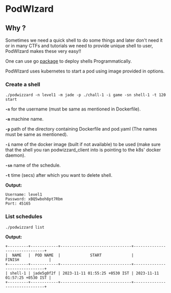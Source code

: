 # PodWIzard

## Why ?

Sometimes we need a quick shell to do some things and later don't need it or in many CTFs and tutorials we need to provide unique shell to user, PodWIzard makes these very easy!!

One can use go [package](https://github.com/Wodlfvllf/Podwizzard_GO) to deploy shells Programmatically.

PodWIzard uses kubernetes to start a pod using image provided in options.

### Create a shell

`./podwizzard -n level1 -m jade -p ./chall-1 -i game -sn shell-1 -t 120 start`

**`-n`** for the username (must be same as mentioned in Dockerfile).

**`-m`** machine name.

**`-p`** path of the directory containing Dockerfile and pod.yaml (The names must be same as mentioned).

**`-i`** name of the docker image (built if not available) to be used (make sure that the shell you ran podwizzard_client into is pointing to the k8s' docker daemon).

**`-sn`** name of the schedule.

**`-t`** time (secs) after which you want to delete shell.

**Output:**
```
Username: level1
Password: xBQ5wboh8pt7Rbm
Port: 45165
```

### List schedules

`./podwizzard list`

**Output:**
```
+---------+------------+-------------------------------+-------------------------------+
|  NAME   |  POD NAME  |             START             |            FINISH             |
+---------+------------+-------------------------------+-------------------------------+
| shell-1 | jade5g0f2f | 2023-11-11 01:55:25 +0530 IST | 2023-11-11 01:57:25 +0530 IST |
+---------+------------+-------------------------------+-------------------------------+
```
